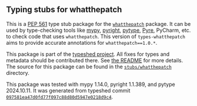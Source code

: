 ## Typing stubs for whatthepatch

This is a [PEP 561](https://peps.python.org/pep-0561/)
type stub package for the [`whatthepatch`](https://github.com/cscorley/whatthepatch) package.
It can be used by type-checking tools like
[mypy](https://github.com/python/mypy/),
[pyright](https://github.com/microsoft/pyright),
[pytype](https://github.com/google/pytype/),
[Pyre](https://pyre-check.org/),
PyCharm, etc. to check code that uses `whatthepatch`. This version of
`types-whatthepatch` aims to provide accurate annotations for
`whatthepatch==1.0.*`.

This package is part of the [typeshed project](https://github.com/python/typeshed).
All fixes for types and metadata should be contributed there.
See [the README](https://github.com/python/typeshed/blob/main/README.md)
for more details. The source for this package can be found in the
[`stubs/whatthepatch`](https://github.com/python/typeshed/tree/main/stubs/whatthepatch)
directory.

This package was tested with
mypy 1.14.0,
pyright 1.1.389,
and pytype 2024.10.11.
It was generated from typeshed commit
[`097581ea47d0fd77f097c88d80d5947e0218d9c4`](https://github.com/python/typeshed/commit/097581ea47d0fd77f097c88d80d5947e0218d9c4).